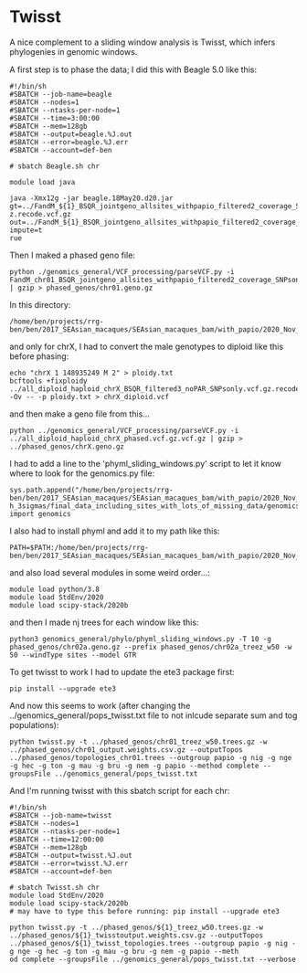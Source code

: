 # Twisst

A nice complement to a sliding window analysis is Twisst, which infers phylogenies in genomic windows.

A first step is to phase the data; I did this with Beagle 5.0 like this:
```
#!/bin/sh
#SBATCH --job-name=beagle
#SBATCH --nodes=1
#SBATCH --ntasks-per-node=1
#SBATCH --time=3:00:00
#SBATCH --mem=128gb
#SBATCH --output=beagle.%J.out
#SBATCH --error=beagle.%J.err
#SBATCH --account=def-ben

# sbatch Beagle.sh chr

module load java

java -Xmx12g -jar beagle.18May20.d20.jar gt=../FandM_${1}_BSQR_jointgeno_allsites_withpapio_filtered2_coverage_SNPsonly.vcf.g
z.recode.vcf.gz out=../FandM_${1}_BSQR_jointgeno_allsites_withpapio_filtered2_coverage_SNPsonly.vcf.gz.phased.vcf.gz impute=t
rue 
```

Then I maked a phased geno file:
```
python ./genomics_general/VCF_processing/parseVCF.py -i FandM_chr01_BSQR_jointgeno_allsites_withpapio_filtered2_coverage_SNPsonly.vcf.gz.phased.vcf.gz.vcf.gz | gzip > phased_genos/chr01.geno.gz
```
In this directory:
```
/home/ben/projects/rrg-ben/ben/2017_SEAsian_macaques/SEAsian_macaques_bam/with_papio/2020_Nov_filtered_by_depth_3sigmas/final_data_including_sites_with_lots_of_missing_data/twisst
```
and only for chrX, I had to convert the male genotypes to diploid like this before phasing:
```
echo "chrX 1 148935249 M 2" > ploidy.txt
bcftools +fixploidy ../all_diploid_haploid_chrX_BSQR_filtered3_noPAR_SNPsonly.vcf.gz.recode.vcf.gz.recode.vcf.gz -Ov -- -p ploidy.txt > chrX_diploid.vcf
```
and then make a geno file from this...
```
python ../genomics_general/VCF_processing/parseVCF.py -i ../all_diploid_haploid_chrX_phased.vcf.gz.vcf.gz | gzip > ../phased_genos/chrX.geno.gz 
```


I had to add a line to the 'phyml_sliding_windows.py' script to let it know where to look for the genomics.py file:

```
sys.path.append("/home/ben/projects/rrg-ben/ben/2017_SEAsian_macaques/SEAsian_macaques_bam/with_papio/2020_Nov_filtered_by_dept
h_3sigmas/final_data_including_sites_with_lots_of_missing_data/genomics_general")
import genomics
```
I also had to install phyml and add it to my path like this:
```
PATH=$PATH:/home/ben/projects/rrg-ben/ben/2017_SEAsian_macaques/SEAsian_macaques_bam/with_papio/2020_Nov_filtered_by_depth_3sigmas/final_data_including_sites_with_lots_of_missing_data/twisst/phyml/src
```
and also load several modules in some weird order...:
```
module load python/3.8
module load StdEnv/2020
module load scipy-stack/2020b
```

and then I made nj trees for each window like this:
```
python3 genomics_general/phylo/phyml_sliding_windows.py -T 10 -g phased_genos/chr02a.geno.gz --prefix phased_genos/chr02a_treez_w50 -w 50 --windType sites --model GTR
```

To get twisst to work I had to update the ete3 package first:
```
pip install --upgrade ete3
```

And now this seems to work (after changing the ../genomics_general/pops_twisst.txt file to not inlcude separate sum and tog populations):
```
python twisst.py -t ../phased_genos/chr01_treez_w50.trees.gz -w ../phased_genos/chr01_output.weights.csv.gz --outputTopos ../phased_genos/topologies_chr01.trees --outgroup papio -g nig -g nge -g hec -g ton -g mau -g bru -g nem -g papio --method complete --groupsFile ../genomics_general/pops_twisst.txt
```

And I'm running twisst with this sbatch script for each chr:
```
#!/bin/sh
#SBATCH --job-name=twisst
#SBATCH --nodes=1
#SBATCH --ntasks-per-node=1
#SBATCH --time=12:00:00
#SBATCH --mem=128gb
#SBATCH --output=twisst.%J.out
#SBATCH --error=twisst.%J.err
#SBATCH --account=def-ben

# sbatch Twisst.sh chr
module load StdEnv/2020
module load scipy-stack/2020b
# may have to type this before running: pip install --upgrade ete3

python twisst.py -t ../phased_genos/${1}_treez_w50.trees.gz -w ../phased_genos/${1}_twisstoutput.weights.csv.gz --outputTopos 
../phased_genos/${1}_twisst_topologies.trees --outgroup papio -g nig -g nge -g hec -g ton -g mau -g bru -g nem -g papio --meth
od complete --groupsFile ../genomics_general/pops_twisst.txt --verbose
```

